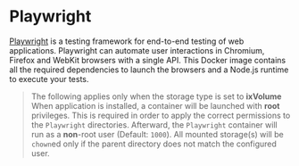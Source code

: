# Playwright

[Playwright](https://playwright.dev/) is a testing framework for end-to-end testing of web applications. Playwright can automate user interactions in Chromium, Firefox and WebKit browsers with a single API. This Docker image contains all the required dependencies to launch the browsers and a Node.js runtime to execute your tests.

> The following applies only when the storage type is set to **ixVolume**
> When application is installed, a container will be launched with **root** privileges.
> This is required in order to apply the correct permissions to the `Playwright` directories.
> Afterward, the `Playwright` container will run as a **non**-root user (Default: `1000`).
> All mounted storage(s) will be `chown`ed only if the parent directory does not match the configured user.
